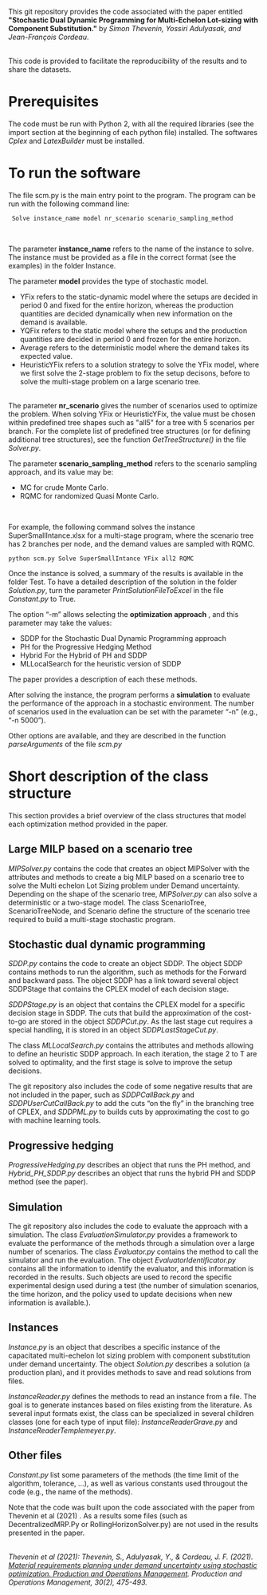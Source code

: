 This git repository provides the code associated with the paper entitled
<strong>"Stochastic Dual Dynamic Programming for Multi-Echelon Lot-sizing with Component Substitution."</strong> 
by <em>Simon Thevenin, Yossiri Adulyasak, and Jean-François Cordeau</em>. 

<br/>
This code is provided to facilitate the reproducibility of the results and to share the datasets. 

<h1> Prerequisites </h1>

The code must be run with Python 2, with all the required libraries (see the import section at the beginning of each python file) installed. The softwares <em>Cplex</em> and <em>LatexBuilder</em> must be installed.



<h1> To run the software </h1>

The file scm.py is the main entry point to the program.  The program can be run with the following command line:
<br/>
<pre><code> Solve instance_name model nr_scenario scenario_sampling_method </code></pre>
 <br/>

The parameter <strong>instance_name</strong> refers to the name of the instance to solve. The instance must be provided as a file in the correct format (see the examples) in the folder Instance.  

The parameter <strong>model</strong> provides the type of stochastic model. 
-	YFix refers to the static-dynamic model where the setups are decided in period 0 and fixed for the entire horizon, whereas the production quantities are decided dynamically when new information on the demand is available.
-	YQFix refers to the static model where the setups and the production quantities are decided in period 0 and frozen for the entire horizon.
-	Average refers to the deterministic model where the demand takes its expected value. 
-	HeuristicYFix refers to a solution strategy to solve the YFix model, where we first solve the 2-stage problem to fix the setup decisons, before to solve the multi-stage problem on a large scenario tree.

<br/>
The parameter <strong>nr_scenario</strong>  gives the number of scenarios used to optimize the problem. When solving YFix or HeuristicYFix, the value must be chosen within predefined tree shapes such as "all5" for a tree with 5 scenarios per branch. For the complete list of predefined tree structures (or for defining additional tree structures), see the function <em>GetTreeStructure()</em> in the file <em>Solver.py</em>.

The parameter <strong>scenario_sampling_method</strong> refers to the scenario sampling approach, and its value may be: 
-	MC for crude Monte Carlo.
-	RQMC for randomized Quasi Monte Carlo.
<br/>

For example, the following command solves the instance SuperSmallIntance.xlsx for a multi-stage program, where the scenario tree has 2 branches per node, and the demand values are sampled with RQMC. 
<pre><code>python scm.py Solve SuperSmallIntance YFix all2 RQMC </code></pre>
Once the instance is solved, a summary of the results is available in the folder Test. To have a detailed description of the solution in the folder <em>Solution.py</em>, turn the parameter <em>PrintSolutionFileToExcel</em> in the file  <em>Constant.py</em> to True.


The option “-m” allows selecting the <strong>optimization approach</strong> , and this parameter may take the values: 
-	SDDP for the Stochastic Dual Dynamic Programming approach
-	PH for the Progressive Hedging Method
-	Hybrid For the Hybrid of PH and SDDP
-	MLLocalSearch for the heuristic version of SDDP

The paper provides a description of each these methods. 

After solving the instance, the program performs a <strong>simulation</strong> to evaluate the performance of the approach in a stochastic environment. The number of scenarios used in the evaluation can be set with the parameter “-n” (e.g., “-n 5000”).

Other options are available, and they are described in the function <em>parseArguments</em> of the file <em>scm.py</em>

<h1> Short description of the class structure </h1>

This section provides a brief overview of the class structures that model each optimization method provided in the paper.

<h2> Large MILP based on a scenario tree  </h2>

<em>MIPSolver.py</em>  contains the code that creates an object MIPSolver with the attributes and methods to create a big MILP based on a scenario tree to solve the Multi echelon Lot Sizing problem under Demand uncertainty. Depending on the shape of the scenario tree, <em>MIPSolver.py</em>  can also solve a deterministic or a two-stage model. The class ScenarioTree, ScenarioTreeNode, and Scenario define the structure of the scenario tree required to build a multi-stage stochastic program.

<h2> Stochastic dual dynamic programming  </h2>
<em>SDDP.py</em> contains the code to create an object SDDP.  The object SDDP contains methods to run the algorithm, such as methods for the Forward and backward pass. The object SDDP has a link toward several object SDDPStage that contains the CPLEX model of each decision stage.

<em>SDDPStage.py</em> is an object that contains the CPLEX model for a specific decision stage in SDDP. The cuts that build the approximation of the cost-to-go are stored in the object <em>SDDPCut.py</em>. As the last stage cut requires a special handling, it is stored in an object  <em>SDDPLastStageCut.py</em>. 

The class <em>MLLocalSearch.py</em> contains the attributes and methods allowing to define an heuristic SDDP approach. In each iteration, the stage 2 to T are solved to optimality, and the first stage is solve to improve the setup decisions.

The git repository also includes the code of some negative results that are not included in the paper, such as <em>SDDPCallBack.py</em>  and <em>SDDPUserCutCallBack.py</em>  to add the cuts “on the fly” in the branching tree of CPLEX, and <em>SDDPML.py</em>  to builds cuts by approximating the cost to go with machine learning tools.

<h2> Progressive hedging  </h2>
<em>ProgressiveHedging.py</em>  describes an object that runs the PH method, and <em>Hybrid_PH_SDDP.py</em> describes an object that runs the hybrid PH and SDDP method (see the paper).

<h2> Simulation </h2>
The git repository also includes the code to evaluate the approach with a simulation. The class <em>EvaluationSimulator.py</em> provides a framework to evaluate the performance of the methods through a simulation over a large number of scenarios. The class <em>Evaluator.py</em> contains the method to call the simulator and run the evaluation. The object <em>EvaluatorIdentificator.py</em> contains all the information to identify the evaluator, and this information is recorded in the results. Such objects are used to record the specific experimental design used during a test (the number of simulation scenarios, the time horizon, and the policy used to update decisions when new information is available.).

<h2> Instances </h2>
<em>Instance.py</em> is an object that describes a specific instance of the capacitated multi-echelon lot sizing problem with component substitution under demand uncertainty. The object <em>Solution.py</em>  describes a solution (a production plan), and it provides methods to save and read solutions from files.



<em>InstanceReader.py</em>  defines the methods to read an instance from a file. The goal is to generate instances based on files existing from the literature. As several input formats exist, the class can be specialized in several children classes (one for each type of input file): <em>InstanceReaderGrave.py</em> and <em>InstanceReaderTemplemeyer.py</em>.


<h2> Other files </h2>
<em>Constant.py</em> list some parameters of the methods (the time limit of the algorithm, tolerance, ...), as well as various constants used througout the code (e.g., the name of the methods).

Note that the code was built upon the code associated with the paper from Thevenin et al (2021) . 
As a results some files (such as DecentralizedMRP.Py or RollingHorizonSolver.py) are not used in the results presented in the paper.
<br/>
<br/>

<em>Thevenin et al (2021): Thevenin, S., Adulyasak, Y., & Cordeau, J. F. (2021). <a href="[http://www.google.com](https://onlinelibrary.wiley.com/doi/10.1111/poms.13277)" title="Material requirements planning under demand uncertainty using stochastic optimization. Production and Operations Management">Material requirements planning under demand uncertainty using stochastic optimization. Production and Operations Management</a>. Production and Operations Management, 30(2), 475-493.</em>


